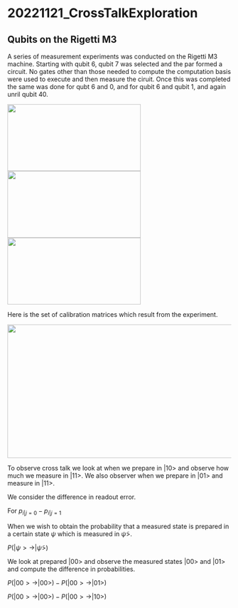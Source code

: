 # 20221121_CrossTalkExploration

## Qubits on the Rigetti M3
A series of measurement experiments was conducted on the Rigetti M3 machine. Starting with qubit 6, qubit 7 was selected and the par formed a circuit. No gates other than those needed to compute the computation basis were used to execute and then measure the ciruit. Once this was completed the same was done for qubt 6 and 0, and for qubit 6 and qubit 1, and again unril qubit 40.


<img src="https://user-images.githubusercontent.com/19248072/220496996-40cc635f-ac43-433f-9954-8aae2e721dff.png"  width="300" height="150"> <img src="https://user-images.githubusercontent.com/19248072/220497092-f3534ddc-b650-4aad-8b9d-fef8203982c5.png"  width="300" height="150"> <img src="https://user-images.githubusercontent.com/19248072/220497132-20617ef5-bfdb-49ca-a365-eb2367ae8026.png"  width="300" height="150">

Here is the set of calibration matrices which result from the experiment.

<img src="https://user-images.githubusercontent.com/19248072/220497118-288e84f5-fb39-4ba6-be80-58dde6129bbd.png" width="600" height="300">

To observe cross talk we look at when we prepare in $|10>$ and observe how much we measure in $|11>$. We also observer when we prepare in $|01>$ and measure in $|11>$.

We consider the difference in readout error.

For $p_{i|j = 0} - p_{i|j = 1}$

When we wish to obtain the probability that a measured state is prepared in a certain state $\psi$ which is measured in $\tilde{\psi}>$.

$P(|\psi> \rightarrow |\tilde{\psi}>)$

We look at prepared $|00>$ and observe the measured states $|00>$ and $|01>$ and compute the difference in probabilities.

$P(|00> \rightarrow |00>) - P(|00> \rightarrow |01>)$

$P(|00> \rightarrow |00>) - P(|00> \rightarrow |10>)$
